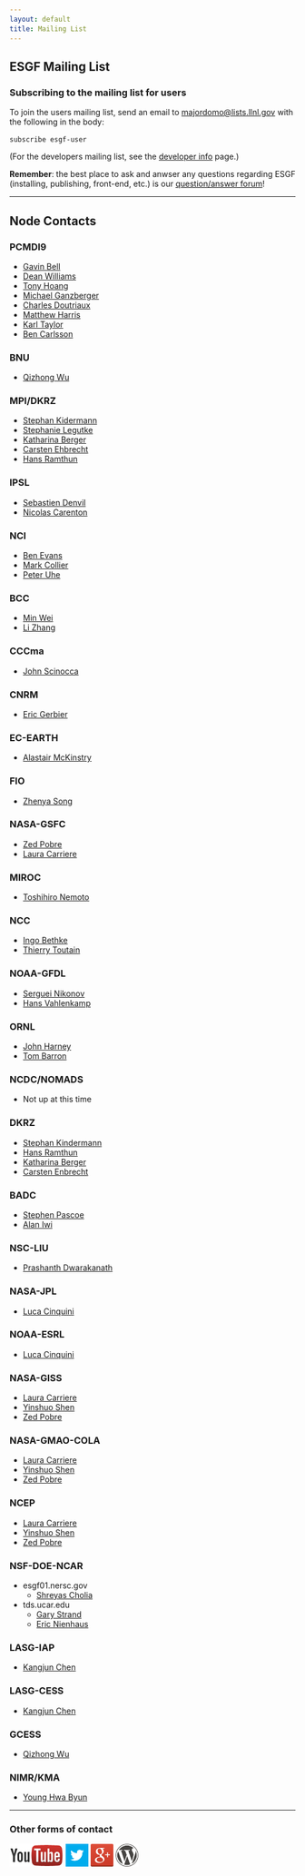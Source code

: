 ```yaml
---
layout: default
title: Mailing List 
---
```


<style type="text/css">
  img.contact-logo {
    height: 40px;
  }
</style>

## ESGF Mailing List

### Subscribing to the mailing list for users
To join the users mailing list, send an email to
[majordomo@lists.llnl.gov][majordomo] with the following in the body:

    subscribe esgf-user

(For the developers mailing list, see the [developer info] page.)

**Remember**: the best place to ask and anwser any questions regarding ESGF
(installing, publishing, front-end, etc.) is our
[question/answer forum][esgf-askbot]!

---

## Node Contacts

### PCMDI9

* <a href="mailto:#" target="_blank">Gavin Bell</a>
* <a href="mailto:#" target="_blank">Dean Williams</a>
* <a href="mailto:#" target="_blank">Tony Hoang</a>
* <a href="mailto:#" target="_blank">Michael Ganzberger</a>
* <a href="mailto:#" target="_blank">Charles Doutriaux</a>
* <a href="mailto:#" target="_blank">Matthew Harris</a>
* <a href="mailto:#" target="_blank">Karl Taylor</a>
* <a href="mailto:#" target="_blank">Ben Carlsson</a>

### BNU

* <a href="mailto:#" target="_blank">Qizhong Wu</a>

### MPI/DKRZ

* <a href="mailto:#" target="_blank">Stephan Kidermann</a>
* <a href="mailto:#" target="_blank">Stephanie Legutke</a>
* <a href="mailto:#" target="_blank">Katharina Berger</a>
* <a href="mailto:#" target="_blank">Carsten Ehbrecht</a>
* <a href="mailto:#" target="_blank">Hans Ramthun</a>

### IPSL

* <a href="mailto:#" target="_blank">Sebastien Denvil</a>
* <a href="mailto:#" target="_blank">Nicolas Carenton</a>

### NCI

* <a href="mailto:#" target="_blank">Ben Evans</a>
* <a href="mailto:#" target="_blank">Mark Collier</a>
* <a href="mailto:#" target="_blank">Peter Uhe</a>

### BCC

* <a href="mailto:#" target="_blank">Min Wei</a>
* <a href="mailto:#" target="_blank">Li Zhang</a>

### CCCma

* <a href="mailto:#" target="_blank">John Scinocca</a>

### CNRM

* <a href="mailto:#" target="_blank">Eric Gerbier</a>

### EC-EARTH

* <a href="mailto:#" target="_blank">Alastair McKinstry</a>

### FIO

* <a href="mailto:#" target="_blank">Zhenya Song</a>

### NASA-GSFC

* <a href="mailto:#" target="_blank">Zed Pobre</a>
* <a href="mailto:#" target="_blank">Laura Carriere</a>

### MIROC

* <a href="mailto:#" target="_blank">Toshihiro Nemoto</a>

### NCC

* <a href="mailto:#" target="_blank">Ingo Bethke</a>
* <a href="mailto:#" target="_blank">Thierry Toutain</a>

### NOAA-GFDL

* <a href="mailto:#" target="_blank">Serguei Nikonov</a>
* <a href="mailto:#" target="_blank">Hans Vahlenkamp</a>

### ORNL

* <a href="mailto:#" target="_blank">John Harney</a>
* <a href="mailto:#" target="_blank">Tom Barron</a>

### NCDC/NOMADS

* Not up at this time

### DKRZ

* <a href="mailto:#" target="_blank">Stephan Kindermann</a>
* <a href="mailto:#" target="_blank">Hans Ramthun</a>
* <a href="mailto:#" target="_blank">Katharina Berger</a>
* <a href="mailto:#" target="_blank">Carsten Enbrecht</a>

### BADC

* <a href="mailto:#" target="_blank">Stephen Pascoe</a>
* <a href="mailto:#" target="_blank">Alan Iwi</a>

### NSC-LIU

* <a href="mailto:#" target="_blank">Prashanth Dwarakanath</a>

### NASA-JPL

* <a href="mailto:#" target="_blank">Luca Cinquini</a>

### NOAA-ESRL

* <a href="mailto:#" target="_blank">Luca Cinquini</a>

### NASA-GISS

* <a href="mailto:#" target="_blank">Laura Carriere</a>
* <a href="mailto:#" target="_blank">Yinshuo Shen</a>
* <a href="mailto:#" target="_blank">Zed Pobre</a>

### NASA-GMAO-COLA

* <a href="mailto:#" target="_blank">Laura Carriere</a>
* <a href="mailto:#" target="_blank">Yinshuo Shen</a>
* <a href="mailto:#" target="_blank">Zed Pobre</a>

### NCEP

* <a href="mailto:#" target="_blank">Laura Carriere</a>
* <a href="mailto:#" target="_blank">Yinshuo Shen</a>
* <a href="mailto:#" target="_blank">Zed Pobre</a>

### NSF-DOE-NCAR

* esgf01.nersc.gov
    * <a href="mailto:#" target="_blank">Shreyas Cholia</a>
* tds.ucar.edu
    * <a href="mailto:#" target="_blank">Gary Strand</a>
    * <a href="mailto:#" target="_blank">Eric Nienhaus</a>

### LASG-IAP

* <a href="mailto:#" target="_blank">Kangjun Chen</a>

### LASG-CESS

* <a href="mailto:#" target="_blank">Kangjun Chen</a>

### GCESS

* <a href="mailto:#" target="_blank">Qizhong Wu</a>

### NIMR/KMA

* <a href="mailto:#" target="_blank">Young Hwa Byun</a>

---

### Other forms of contact

<a href="http://www.youtube.com/channel/UCOvT7uYsE_d9jvY8TV2KTsw"><img class="contact-logo" src="media/images/youtube.png" alt="YouTube logo"/></a>
<a href="http://twitter.com/ESGForg"><img class="contact-logo" src="media/images/twitter.png" alt="Twitter logo"/></a>
<a href="https://plus.google.com/106699044674610308404"><img class="contact-logo" src="media/images/google+.png" alt="Google+ logo"/></a>
<a href="http://esgf.wordpress.com/"><img class="contact-logo" src="media/images/wordpress.png" alt="Wordpress logo"/></a>

[developer info]:  developer-info.html
[esgf-askbot]:     http://askbot.esgf.org
[majordomo]:       mailto:majordomo@lists.llnl.gov

